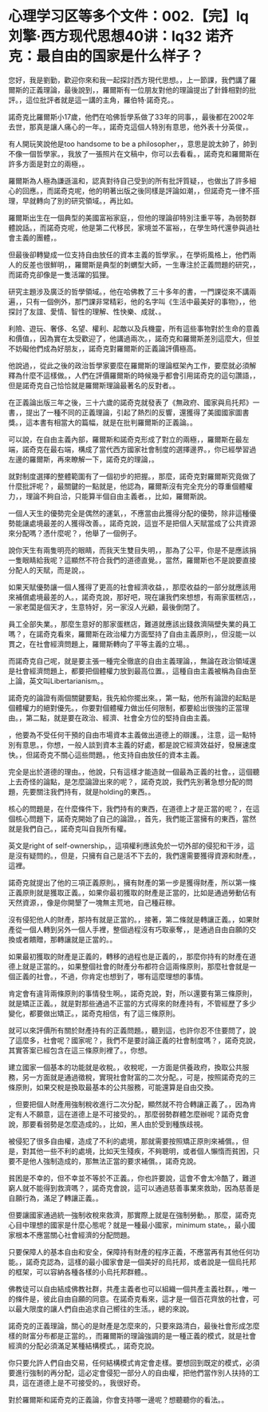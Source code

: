 # 心理学习区等多个文件：002.【完】lq刘擎·西方现代思想40讲：lq32 诺齐克：最自由的国家是什么样子？

您好，我是劉勤，歡迎你來和我一起探討西方現代思想。，上一節課，我們講了羅爾斯的正義理論，最後說到，，羅爾斯有一位朋友對他的理論提出了針鋒相對的批評。，這位批評者就是這一講的主角，羅伯特·諾奇克。。

諾奇克比羅爾斯小17歲，他們在哈佛哲學系做了33年的同事，，最後都在2002年去世，那真是讓人痛心的一年。，諾奇克這個人特別有意思，他外表十分英俊，。

有人開玩笑說他是too handsome to be a philosopher，，意思是說太帥了，帥到不像一個哲學家。，我放了一張照片在文稿中，你可以去看看。，諾奇克和羅爾斯在許多方面是對立的兩極，。

羅爾斯為人極為謙遜溫和，認真對待自己受到的所有批評質疑，，也做出了許多細心的回應。，而諾奇克呢，他的明著出版之後同樣是評論如潮，，但諾奇克一律不搭理，早就轉向了別的研究領域。，再比如。

羅爾斯出生在一個典型的美國富裕家庭，，但他的理論卻特別注重平等，為弱勢群體說話。，而諾奇克呢，他是第二代移民，家境並不富裕，，在學生時代還參與過社會主義的團體，。

但最後卻轉變成一位支持自由放任的資本主義的哲學家。，在學術風格上，他們兩人的反差也很鮮明，，羅爾斯是典型的刺蝟型大師，一生專注於正義問題的研究，，而諾奇克卻像是一隻活躍的狐狸。

研究主題涉及廣泛的哲學領域。，他在哈佛教了三十多年的書，一門課從來不講兩遍，，只有一個例外，那門課非常精彩，他的名字叫《生活中最美好的事物》，，他探討了友誼、愛情、智性的理解、性快樂、成就、。

利險、遊玩、奢侈、名望、權利、起敵以及兵機靈，所有這些事物對於生命的意義和價值，，因為實在太受歡迎了，他講過兩次。，諾奇克和羅爾斯差別這麼大，但並不妨礙他們成為好朋友，，諾奇克對羅爾斯的正義論評價極高。

他說過，，從此之後的政治哲學家要麼在羅爾斯的理論框架內工作，要麼就必須解釋為什麼不這樣做。，人們在評價羅爾斯的時候幾乎都會引用諾奇克的這句讚語，，但是諾奇克自己恰恰就是羅爾斯理論最著名的反對者。。

在正義論出版三年之後，三十六歲的諾奇克就發表了《無政府、國家與烏托邦》一書，，提出了一種不同的正義理論，引起了熱烈的反響，還獲得了美國國家圖書獎。，這本書有相當大的篇幅，就是在批判羅爾斯的正義論。。

可以說，在自由主義內部，羅爾斯和諾奇克形成了對立的兩極，，羅爾斯在最左端，諾奇克在最右端，構成了當代西方國家社會制度的選擇邊界。，你已經學習過左邊的羅爾斯，再來瞭解一下，諾奇克的理論，。

就對制度選擇的整體範圍有了一個初步的把握。，那麼，諾奇克對羅爾斯究竟做了什麼批評呢？，最關鍵的一點就是，他認為，羅爾斯沒有完全充分的尊重個體權力，，理論不夠自洽，只能算半個自由主義者。，比如，羅爾斯說。

一個人天生的優勢完全是偶然的運氣，，不應當由此獲得分配的優勢，除非這種優勢能讓處境最差的人獲得改善。，諾奇克說，這豈不是把個人天賦當成了公共資源來分配嗎？憑什麼呢？，他舉了一個例子。

說你天生有兩隻明亮的眼睛，而我天生雙目失明，，那為了公平，你是不是應該捐一隻眼睛給我呢？這顯然不符合我們的道德直覺。，當然，羅爾斯也不是說要直接分配人的天賦，而是說，。

如果天賦優勢讓一個人獲得了更高的社會經濟收益，，那麼收益的一部分就應該用來補償處境最差的人。，諾奇克說，那好吧，現在讓我們來想想，有兩家蛋糕店，，一家老闆是個天才，生意特好，另一家沒人光顧，最後倒閉了。

員工全部失業。，那麼生意好的那家蛋糕店，難道就應該出錢救濟隔壁失業的員工嗎？，在諾奇克看來，羅爾斯在政治權力方面堅持了自由主義原則，，但沒能一以貫之，在社會經濟問題上，羅爾斯轉向了平等主義的立場。。

而諾奇克自己呢，就是要主張一種完全徹底的自由主義理論，，無論在政治領域還是社會經濟問題上，都要把個體權力放到最高位置。，這種自由主義被稱為自由至上論，英文叫Libertarianism。。

諾奇克的論證有兩個關鍵要點，我先給你擺出來。，第一點，他所有論證的起點是個體權力的絕對優先。，你要對個體權力做出任何限制，都要給出很強的正當理由。，第二點，就是要在政治、經濟、社會全方位的堅持自由主義。

，他要為不受任何干預的自由市場資本主義做出道德上的辯護。，注意，這一點特別有意思。，你想，一般人談到資本主義的好處，都是說它經濟效益好，發展速度快。，但諾奇克不關心這些問題。，他支持自由放任的資本主義。

完全是出於道德的理由。，他說，只有這樣才能造就一個最為正義的社會。，這個聽上去奇怪的論點，是怎麼論證出來的呢？，諾奇克說，我們先別著急想分配的問題，先要關注我們持有，就是holding的東西。。

核心的問題是，在什麼條件下，我們持有的東西，在道德上才是正當的呢？，在這個核心問題下，諾奇克開始了自己的論證。，首先，我們能正當擁有的東西，當然就是我們自己。，諾奇克叫自我所有權。

英文是right of self-ownership。，這項權利應該免於一切外部的侵犯和干涉，這是沒有疑問的。，但是，只擁有自己是活不下去的，我們還需要獲得資源和財產。，這裡。

諾奇克就提出了他的三項正義原則。，擁有財產的第一步是獲得財產，所以第一條正義原則就是獲取正義。，如果你最初獲取的財產是正當的，比如是通過勞動佔有天然資源，，像是你開墾了一塊無主荒地，自己種莊稼。

沒有侵犯他人的財產，那持有就是正當的。，接著，第二條就是轉讓正義。，如果財產從一個人轉到另外一個人手裡，整個過程沒有巧取豪奪，，是通過自由自願的交換或者饋贈，那轉讓就是正當的。。

如果最初獲取的財產是正義的，轉移的過程也是正義的，，那麼你持有的財產在道德上就是正當的。，如果整個社會的財產分布都符合這兩條原則，那麼社會就是一個正義的社會。，不過，你肯定也想到了，哪有這麼理想的事情。

肯定會有違背兩條原則的事情發生啊。，諾奇克說，對，所以還要有第三條原則，就是矯正正義。，就是對那些通過不正當的方式得來的財產持有，不管經歷了多少變化，都要做出矯正。，諾奇克相信，有了這三條原則。

就可以來評價所有關於財產持有的正義問題。，聽到這，也許你忍不住要問了，說了這麼多，社會呢？國家呢？，我們不是要討論正義的社會制度嗎？，諾奇克說，其實答案已經包含在這三條原則裡了。，你想。

建立國家一個基本的功能就是收稅。，收稅呢，一方面是供養政府，換取公共服務，另一方面就是通過徵稅，實現社會財富的二次分配。，可是，按照諾奇克的三條原則，如果交稅是換取最基本的公共服務，可能還算是自由交換。

，但要把個人財產用強制稅收進行二次分配，顯然就不符合轉讓正義了。，因為肯定有人不願意，這在道德上是不可接受的。，那麼弱勢群體怎麼辦呢？諾奇克會說，那要看弱勢是怎麼造成的。，比如，黑人由於受到種族歧視。

被侵犯了很多自由權，造成了不利的處境，那就需要按照矯正原則來補償。，但是，對其他一些不利的處境，比如天生殘疾，不夠聰明，或者個人懶惰而貧困，只要不是他人強制造成的，那無法正當的要求補償。，諾奇克說。

貧困是不幸的，但不幸並不等於不正義。，你也許要說，這會不會太冷酷了，難道窮人就不能得到救濟嗎？，諾奇克會說，這可以通過慈善事業來救助，因為慈善是自願行為，滿足了轉讓正義。。

但要讓國家通過統一強制收稅來救濟，那實際上就是在強制勞動。，那麼，諾奇克心目中理想的國家是什麼心態呢？就是一種最小國家，minimum state。，最小國家根本不應當關心社會經濟的分配問題。

只要保障人的基本自由和安全，保障持有財產的程序正義，不應當再有其他任何功能。，諾奇克認為，這樣的最小國家會是一個美好的烏托邦，或者說是一個烏托邦的框架，可以容納各種各樣的小烏托邦群體。。

佛教徒可以自由結成佛教社群，共產主義者也可以組織一個共產主義社群。，唯一的條件是，彼此自由自願的同意。在諾奇克看來，這才是一個百花齊放的社會，可以最大限度的讓人們自由追求自己嚮往的生活。，總的來說。

諾奇克的正義理論，關心的是財產是怎麼來的，只要來路清白，最後社會形成怎麼樣的財富分布都是正當的。，而羅爾斯的理論強調的是一種正義的模式，就是社會經濟的分配必須滿足某種結構模式。，諾奇克說。

你只要允許人們自由交易，任何結構模式肯定會走樣。要想回到既定的模式，必須要進行強制的再分配，這必定會侵犯一部分人的自由權，把他們當作別人扶持的工具，這在道德上是不可接受的。，我很好奇。

對於羅爾斯和諾奇克的正義論，你會支持哪一邊呢？想聽聽你的看法。。